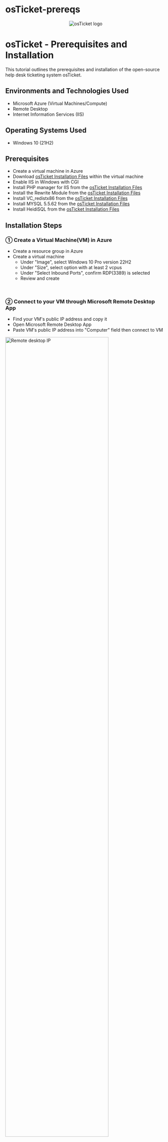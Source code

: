 # osTicket-prereqs
<p align="center">
<img src="https://i.imgur.com/Clzj7Xs.png" alt="osTicket logo"/>
</p>

<h1>osTicket - Prerequisites and Installation</h1>
This tutorial outlines the prerequisites and installation of the open-source help desk ticketing system osTicket.<br />

<h2>Environments and Technologies Used</h2>

- Microsoft Azure (Virtual Machines/Compute)
- Remote Desktop
- Internet Information Services (IIS)

<h2>Operating Systems Used </h2>

- Windows 10</b> (21H2)

<h2>Prerequisites</h2>

- Create a virtual machine in Azure
- Download <a href="https://drive.google.com/uc?export=download&id=1b3RBkXTLNGXbibeMuAynkfzdBC1NnqaD">osTicket Installation Files</a> within the virtual machine
- Enable IIS in Windows with CGI
- Install PHP manager for IIS from the <a href="https://drive.google.com/uc?export=download&id=1b3RBkXTLNGXbibeMuAynkfzdBC1NnqaD">osTicket Installation Files</a>
- Install the Rewrite Module from the <a href="https://drive.google.com/uc?export=download&id=1b3RBkXTLNGXbibeMuAynkfzdBC1NnqaD">osTicket Installation Files</a>
- Install VC_redistx86 from the <a href="https://drive.google.com/uc?export=download&id=1b3RBkXTLNGXbibeMuAynkfzdBC1NnqaD">osTicket Installation Files</a>
- Install MYSQL 5.5.62 from the <a href="https://drive.google.com/uc?export=download&id=1b3RBkXTLNGXbibeMuAynkfzdBC1NnqaD">osTicket Installation Files</a>
- Install HeidiSQL from the <a href="https://drive.google.com/uc?export=download&id=1b3RBkXTLNGXbibeMuAynkfzdBC1NnqaD">osTicket Installation Files</a>

<h2>Installation Steps</h2>
<h3>&#9312; Create a Virtual Machine(VM) in Azure</h3>

<p>

- Create a resource group in Azure
- Create a virtual machine
    - Under "Image", select Windows 10 Pro version 22H2
    - Under "Size", select option with at least 2 vcpus
    - Under "Select Inbound Ports", confirm RDP(3389) is selected
    - Review and create
</p>
<br />

<h3>&#9313; Connect to your VM through Microsoft Remote Desktop App</h3>

<p>

- Find your VM's public IP address and copy it
- Open Microsoft Remote Desktop App
- Paste VM's public IP address into "Computer" field then connect to VM
<img src="https://i.imgur.com/Z2iVbds.png" height="80%" width="80%" alt="Remote desktop IP"/>
  
</p>
<br />

<h3>&#9314; Download <a href="https://drive.google.com/uc?export=download&id=1b3RBkXTLNGXbibeMuAynkfzdBC1NnqaD">osTicket Installation Files</a> within the virtual machine </h3>

<p>

- Copy <a href="https://drive.google.com/uc?export=download&id=1b3RBkXTLNGXbibeMuAynkfzdBC1NnqaD">osTicket Installation Files</a> link
- Within the VM, open a browser, paste link into search bar, then download the files
  
</p>
<br />

<h3>&#9315; Enable IIS</h3>

<p>

- Open the control panel and select "Programs"
- Click on "Turn Windows features on or off"
- Scroll down to enable and expand "Internet Information Services(IIS)"
- Enable and expand "World Wide Web Services"
- Expand "Application Development Features"
- Enable CGI then hit "Ok"
<img src="https://i.imgur.com/oOkr5uf.png" alt="IIS Enable"/>
  
</p>
<br />

<h3>&#9316; Install PHP Manager</h3>

<p>

- Install "PHPManagerForIIS_V1.5.0.msi" from downloaded <a href="https://drive.google.com/uc?export=download&id=1b3RBkXTLNGXbibeMuAynkfzdBC1NnqaD">osTicket Installation Files</a>
  
</p>
<br />

<h3>&#9317; Install Rewrite Module</h3>

<p>

- Install "rewrite_amd64_en-US.msi" from downloaded <a href="https://drive.google.com/uc?export=download&id=1b3RBkXTLNGXbibeMuAynkfzdBC1NnqaD">osTicket Installation Files</a>
  
</p>
<br />

<h3>&#9318; Create a New Directory</h3>

<p>

- Open File Explorer
- Navigate to Windows (C:) Drive
- In the Windows (C:) Drive, create a new folder titled "PHP"
<img src="https://i.imgur.com/PMXi3QC.png" alt="PHP Folder"/>
  
</p>
<br />

<h3>&#9319; Extract "php-7.3.8-nts-Win32-VC15-x86.zip" </h3>

<p>

- Locate "php-7.3.8-nts-Win32-VC15-x86.zip" folder in downloaded <a href="https://drive.google.com/uc?export=download&id=1b3RBkXTLNGXbibeMuAynkfzdBC1NnqaD">osTicket Installation Files</a>
<img src="https://i.imgur.com/zCEBJk8.png" alt="PHP Files"/>

- Right click folder -> select "Extract all" -> click "Browse" -> select "PHP" folder located in Windows (C:) Drive
  
</p>
<br />

<h3>&#9320; Install "VC_redist.x86.exe"</h3>

<p>

- Install "VC_redist.x86.exe" from <a href="https://drive.google.com/uc?export=download&id=1b3RBkXTLNGXbibeMuAynkfzdBC1NnqaD">osTicket Installation Files</a>
  
</p>
<br />

<h3>&#9321; Install MySQL 5.5.62</h3>

<p>

- Install "mysql-5.5.62-win32.msi" from <a href="https://drive.google.com/uc?export=download&id=1b3RBkXTLNGXbibeMuAynkfzdBC1NnqaD">osTicket Installation Files</a>
- Select "Typical" Setup
<img src="https://i.imgur.com/AXPAGaG.png" alt="MySql Typical Setup"/>

- Launch Configuration Wizard
- Select "Standard" Configuration
<img src="https://i.imgur.com/Ql5ZXG5.png" alt="MySql Standard config"/>

- Choose and confirm password (DO NOT FORGET)
  
</p>
<br />

<h3>&#9322; Launch IIS as an Administrator</h3>

<p>

- Open Windows search bar, type "IIS"
- Right click application and "Run as administrator"
    
</p>
<br />

<h3>&#9323; Register PHP Manager</h3>

<p>

- Within IIS, click "PHP Manager"
- Under "PHP Setup", click "Register new PHP version"
<img src="https://i.imgur.com/GAGkdGk.png" alt="PHP version"/>

- After clicking "Register new PHP version", you will be required to provide a path to "php-cgi.exe"
- Click the 3 dots to the right to open file explorer
- Navigate to Windows (C:) Drive -> PHP -> select "php-cgi" -> click "Ok"
<img src="https://i.imgur.com/QHD4pud.png" alt="PHP path"/>

</p>
<br />

<h3>&#9324; Restart IIS</h3>

<p>

- Within IIS, go to Home screen
- Click restart on the right side of app under "Manage Server"
<img src="https://i.imgur.com/UPFSr7e.png" alt="Restart IIS"/>
    
</p>
<br />

<h3>&#9325; Install osTicket</h3>

<p>

- Extract files in "osTicket-v1.15.8" folder
- Open new File Explorer window
- Within new File Explorer window, navigate to Windows (C:) Drive -> "inetpub" -> "wwwroot"
<img src="https://i.imgur.com/2FRnN9S.png" alt="Navigating to wwwroot folder"/>

- Drag "Upload" folder from extracted files into the "wwwroot" folder
- Rename "Upload" folder to "osTicket"
<img src="https://i.imgur.com/w2vDNdn.png" alt="Rename to osTicket"/>
    
</p>
<br />

<h3>&#9326; Restart IIS Again</h3>

<p>

- Refer to Step 12
    
</p>
<br />

<h3>&#9327; Launch osTicket Site</h3>

<p>

- Within IIS, expand the "Sites" dropdown -> expand "Default Web Site" -> click "osTicket"
- On the right side of the window, click on "Browse *80 (http)"
<img src="https://i.imgur.com/AoGYYGx.png" alt="Browse *80"/>

- If done correctly, the osTicket site should load
<img src="https://i.imgur.com/4VeB3q0.png" alt="osTicket Site"/>
    
</p>
<br />

<h3>&#9328; Enable Extensions</h3>

<p>

- Within IIS, navigate to the "Home" page
- On the left side of window, expand "Sites" folder -> "Default Web Site" -> click on "osTicket" folder
- Click on "PHP Manager"
<img src="https://i.imgur.com/pKSg6Q9.png" alt="PHP Manager Navigate"/>

- Click "Enable or disable an extension" link under "PHP Extensions"
<img src="https://i.imgur.com/sLjwLuU.png" alt="PHP Extensions"/>

- Enable the following extenstions:
  - "php_imap.dll"
  - "php_intl.dll"
  - "php_opcache.dll"
 <img src="https://i.imgur.com/wL2fFkh.png" alt="Extension enabling"/>

- Refresh the osTicket site in your browser and if done correctly, you'll notice previously disabled features are now enabled
<img src="https://i.imgur.com/fJLmQu3.png" alt="osTicket Refresh"/>
    
</p>
<br />

<h3>&#9329; Rename "ost-config.php"</h3>

<p>

- Open File Explorer
- Within File Explorer, navigate to Windows (C:) Drive -> "inetpub" -> "wwwroot" -> "osTicket" -> "include"
- Within "include" folder, locate "ost-sampleconfig.php" file
- Rename file to "ost-config.php"
    
</p>
<br />

<h3>&#9330; Assign Permissions in "ost-config.php"</h3>

<p>

- Right click the recently renamed file "ost-config.php" and click properties
- Navigate to "Security" Tab -> click "Advanced" -> click "Disable inheritance" at bottom left of window -> click "Remove all inherited permissions from this object
- Click "Add" at bottom left of window -> click "Select a principal" -> type "Everyone" in object name text box -> click "Ok"
- Under "Basic permissions" enable "Full control" check box
- If done correctly, your window should look like the picture below:
<img src="https://i.imgur.com/pltE6Mp.png" alt="Permissions window"/>

- Click "Apply" -> click "Ok"
    
</p>
<br />

<h3>&#9331; Continue osTicket Setup"</h3>

<p>

- Within the osTicket webpage, click "Continue"
- Fill out "System Settings" and "Admin User" section (NOTE: "Default Email" and the email under "Admin User" Section should differ)
<img src="https://i.imgur.com/Ji2MUcQ.png" alt="osTicket Installation Window"/>

- Skip "Database Settings" for now
    
</p>
<br />

<h3>&#12881; Install HeidiSQL"</h3>

<p>

- Install "HeidiSQL_12.3.0.6589_Setup" from downloaded <a href="https://drive.google.com/uc?export=download&id=1b3RBkXTLNGXbibeMuAynkfzdBC1NnqaD">osTicket Installation Files</a>
- Launch HeidiSQL
- Click "New" at bottom left of window to start creating a session
- Set "User" to "root" and fill out "Password" with the same password you used when completing step 9 (MySQL installation)
- Click "Open" to connect to session database
- Right click on "Unnamed" to create a database and name it "osTicket", then click "Ok" to confirm
<img src="https://i.imgur.com/3SiNiJt.png" alt="osTicket Database Creation"/>

</p>
<br />

<h3>&#12882; Finish osTicket Setup"</h3>

<p>

- Within osTicket webpage, fill out "Database Settings"
<img src="https://i.imgur.com/YCbeDsb.png" alt="osTicket Database settings"/>

- Click "Install Now" and you osTicket will complete the installation
<img src="https://i.imgur.com/1SGEcc6.png" alt="osTicket Finished setup"/>
</p>
<br />

<h2 align=center> Congratulations on successfully setting up osTicket on your Machine !</h2>

<p>

Please refer to <a href="https://github.com/christianDCdev/osTicket-post-install-config">osTicket: Post-Installation Configuration</a> after completing your installation to start configuring osTicket.
    
</p>
